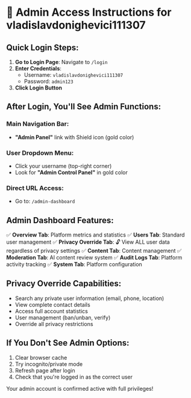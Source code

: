 # 🔐 Admin Access Instructions for vladislavdonighevici111307

## Quick Login Steps:

1. **Go to Login Page**: Navigate to `/login` 
2. **Enter Credentials**:
   - Username: `vladislavdonighevici111307`
   - Password: `admin123`
3. **Click Login Button**

## After Login, You'll See Admin Functions:

### Main Navigation Bar:
- **"Admin Panel"** link with Shield icon (gold color)

### User Dropdown Menu:
- Click your username (top-right corner)
- Look for **"Admin Control Panel"** in gold color

### Direct URL Access:
- Go to: `/admin-dashboard`

## Admin Dashboard Features:

✅ **Overview Tab**: Platform metrics and statistics
✅ **Users Tab**: Standard user management
✅ **Privacy Override Tab**: 🔓 View ALL user data regardless of privacy settings
✅ **Content Tab**: Content management
✅ **Moderation Tab**: AI content review system
✅ **Audit Logs Tab**: Platform activity tracking
✅ **System Tab**: Platform configuration

## Privacy Override Capabilities:
- Search any private user information (email, phone, location)
- View complete contact details
- Access full account statistics
- User management (ban/unban, verify)
- Override all privacy restrictions

## If You Don't See Admin Options:
1. Clear browser cache
2. Try incognito/private mode
3. Refresh page after login
4. Check that you're logged in as the correct user

Your admin account is confirmed active with full privileges!